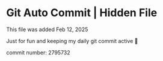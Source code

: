 # Git Auto Commit | Hidden File

This file was added Feb 12, 2025

Just for fun and keeping my daily git commit active 🤪

commit number: 2795732
